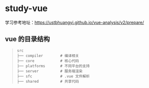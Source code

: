 # study-vue

学习参考地址：https://ustbhuangyi.github.io/vue-analysis/v2/prepare/

## vue 的目录结构

> ```text
> src
> ├── compiler        # 编译相关 
> ├── core            # 核心代码 
> ├── platforms       # 不同平台的支持
> ├── server          # 服务端渲染
> ├── sfc             # .vue 文件解析
> ├── shared          # 共享代码
> ```

